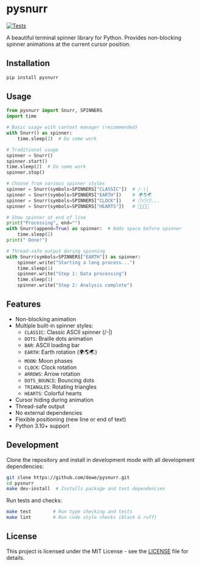 # pysnurr

[![Tests](https://github.com/dewe/pysnurr/actions/workflows/tests.yml/badge.svg)](https://github.com/dewe/pysnurr/actions/workflows/tests.yml)

A beautiful terminal spinner library for Python. Provides non-blocking spinner animations at the current cursor position.

## Installation

```bash
pip install pysnurr
```

## Usage

```python
from pysnurr import Snurr, SPINNERS
import time

# Basic usage with context manager (recommended)
with Snurr() as spinner:
    time.sleep(2)  # Do some work

# Traditional usage
spinner = Snurr()
spinner.start()
time.sleep(2)  # Do some work
spinner.stop()

# Choose from various spinner styles
spinner = Snurr(symbols=SPINNERS["CLASSIC"])  # /-\|
spinner = Snurr(symbols=SPINNERS["EARTH"])    # 🌍🌎🌏
spinner = Snurr(symbols=SPINNERS["CLOCK"])    # 🕐🕑🕒...
spinner = Snurr(symbols=SPINNERS["HEARTS"])   # 💛💙💜💚

# Show spinner at end of line
print("Processing", end="")
with Snurr(append=True) as spinner:  # Adds space before spinner
    time.sleep(2)
print(" Done!")

# Thread-safe output during spinning
with Snurr(symbols=SPINNERS["EARTH"]) as spinner:
    spinner.write("Starting a long process...")
    time.sleep(1)
    spinner.write("Step 1: Data processing")
    time.sleep(1)
    spinner.write("Step 2: Analysis complete")
```

## Features

- Non-blocking animation
- Multiple built-in spinner styles:
  - `CLASSIC`: Classic ASCII spinner (/-\|)
  - `DOTS`: Braille dots animation
  - `BAR`: ASCII loading bar
  - `EARTH`: Earth rotation (🌍🌎🌏)
  - `MOON`: Moon phases
  - `CLOCK`: Clock rotation
  - `ARROWS`: Arrow rotation
  - `DOTS_BOUNCE`: Bouncing dots
  - `TRIANGLES`: Rotating triangles
  - `HEARTS`: Colorful hearts
- Cursor hiding during animation
- Thread-safe output
- No external dependencies
- Flexible positioning (new line or end of text)
- Python 3.10+ support

## Development

Clone the repository and install in development mode with all development dependencies:

```bash
git clone https://github.com/dewe/pysnurr.git
cd pysnurr
make dev-install  # Installs package and test dependencies
```

Run tests and checks:

```bash
make test        # Run type checking and tests
make lint        # Run code style checks (black & ruff)
```

## License

This project is licensed under the MIT License - see the [LICENSE](LICENSE) file for details.
